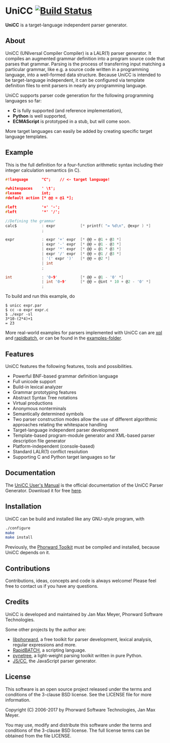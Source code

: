 # UniCC [![Build Status](https://travis-ci.org/phorward/unicc.svg?branch=master)](https://travis-ci.org/phorward/unicc)

**UniCC** is a target-language independent parser generator.

## About

UniCC (UNIversal Compiler Compiler) is a LALR(1) parser generator. It compiles an augmented grammar definition into a program source code that parses that grammar. Parsing is the process of transferring input matching a particular grammar, like e.g. a source code written in a programming language, into a well-formed data structure. Because UniCC is intended to be target-language independent, it can be configured via template definition files to emit parsers in nearly any programming language.

UniCC supports parser code generation for the following programming languages so far:

- **C** is fully supported (and reference implementation),
- **Python** is well supported,
- **ECMAScript** is prototyped in a stub, but will come soon.

More target languages can easily be added by creating specific target language templates.

## Example

This is the full definition for a four-function arithmetic syntax including their integer calculation semantics (in C).

```c
#!language      "C";	// <- target language!

#whitespaces    ' \t';
#lexeme         int;
#default action [* @@ = @1 *];

#left           '+' '-';
#left           '*' '/';

//Defining the grammar
calc$           : expr           [* printf( "= %d\n", @expr ) *]
                ;

expr            : expr '+' expr  [* @@ = @1 + @3 *]
                | expr '-' expr  [* @@ = @1 - @3 *]
                | expr '*' expr  [* @@ = @1 * @3 *]
                | expr '/' expr  [* @@ = @1 / @3 *]
                | '(' expr ')'   [* @@ = @2 *]
                | int
                ;

int             : '0-9'          [* @@ = @1 - '0' *]
                | int '0-9'      [* @@ = @int * 10 + @2 - '0' *]
                ;
```

To build and run this example, do

```
$ unicc expr.par
$ cc -o expr expr.c
$ ./expr -sl
3*10-(2*4)+1
= 23
```

More real-world examples for parsers implemented with UniCC can are [xpl](https://github.com/phorward/xpl) and [rapidbatch](https://github.com/phorward/rapidbatch), or can be found in the [examples-folder](https://github.com/phorward/unicc/tree/develop/examples).

## Features

UniCC features the following features, tools and possibilities.

- Powerful BNF-based grammar definition language
- Full unicode support
- Build-in lexical analyzer
- Grammar prototyping features
- Abstract Syntax Tree notations
- Virtual productions
- Anonymous nonterminals
- Semantically determined symbols
- Two parser construction modes allow the use of different algorithmic
approaches relating the whitespace handling
- Target-language independent parser development
- Template-based program-module generator and XML-based parser description
file generator
- Platform-independent (console-based)
- Standard LALR(1) conflict resolution
- Supporting C and Python target languages so far

## Documentation

The [UniCC User's Manual](https://www.phorward-software.com/products/unicc-lalr1-parser-generator/user-manual_index.html) is the official documentation of the UniCC Parser Generator. Download it for free [here](https://www.phorward-software.com/products/unicc/unicc.pdf).

## Installation

UniCC can be build and installed like any GNU-style program, with

```sh
./configure
make
make install
```

Previously, the [Phorward Toolkit](https://github.com/phorward/phorward) must be compiled and installed, because UniCC depends on it.

## Contributions

Contributions, ideas, concepts and code is always welcome!
Please feel free to contact us if you have any questions.

## Credits

UniCC is developed and maintained by Jan Max Meyer, Phorward Software Technologies.

Some other projects by the author are:

- [libphorward](https://github.com/phorward/phorward), a free toolkit for parser development, lexical analysis, regular expressions and more.
- [RapidBATCH](https://github.com/phorward/rapidbatch), a scripting language.
- [pynetree](https://github.com/phorward/pynetree), a light-weight parsing toolkit written in pure Python.
- [JS/CC](http://jscc.brobston.com), the JavaScript parser generator.

## License

This software is an open source project released under the terms and conditions of the 3-clause BSD license. See the LICENSE file for more information.

Copyright (C) 2006-2017 by Phorward Software Technologies, Jan Max Meyer.

You may use, modify and distribute this software under the terms and conditions of the 3-clause BSD license. The full license terms can be obtained from the file LICENSE.
